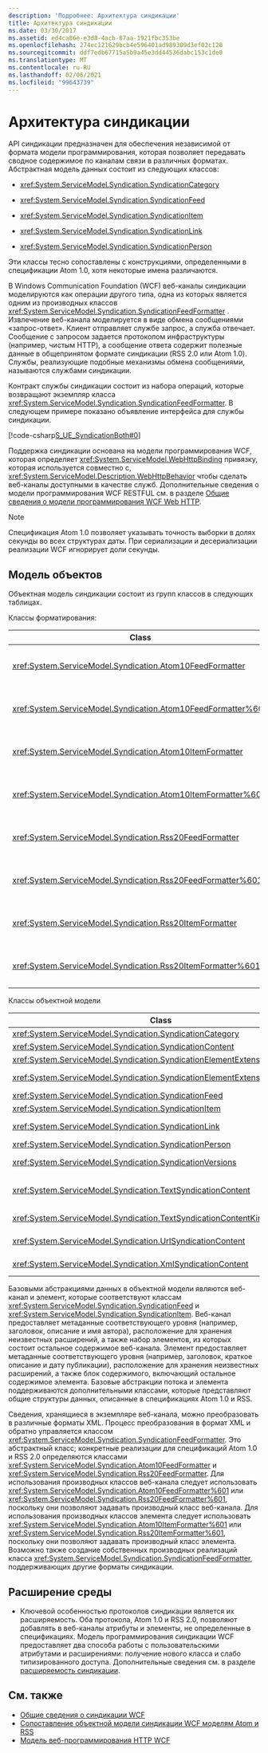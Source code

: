 ```yaml
---
description: 'Подробнее: Архитектура синдикации'
title: Архитектура синдикации
ms.date: 03/30/2017
ms.assetid: ed4ca86e-e3d8-4acb-87aa-1921fbc353be
ms.openlocfilehash: 274ec121629bcb4e596401ad989309d3ef02c128
ms.sourcegitcommit: ddf7edb67715a5b9a45e3dd44536dabc153c1de0
ms.translationtype: MT
ms.contentlocale: ru-RU
ms.lasthandoff: 02/06/2021
ms.locfileid: "99643739"
---
```

# <a name="architecture-of-syndication"></a>Архитектура синдикации

API синдикации предназначен для обеспечения независимой от формата модели программирования, которая позволяет передавать сводное содержимое по каналам связи в различных форматах. Абстрактная модель данных состоит из следующих классов:  
  
- <xref:System.ServiceModel.Syndication.SyndicationCategory>  
  
- <xref:System.ServiceModel.Syndication.SyndicationFeed>  
  
- <xref:System.ServiceModel.Syndication.SyndicationItem>  
  
- <xref:System.ServiceModel.Syndication.SyndicationLink>  
  
- <xref:System.ServiceModel.Syndication.SyndicationPerson>  
  
 Эти классы тесно сопоставлены с конструкциями, определенными в спецификации Atom 1.0, хотя некоторые имена различаются.  
  
 В Windows Communication Foundation (WCF) веб-каналы синдикации моделируются как операции другого типа, одна из которых является одним из производных классов <xref:System.ServiceModel.Syndication.SyndicationFeedFormatter> . Извлечение веб-канала моделируется в виде обмена сообщениями «запрос-ответ». Клиент отправляет службе запрос, а служба отвечает. Сообщение с запросом задается протоколом инфраструктуры (например, чистым HTTP), а сообщение ответа содержит полезные данные в общепринятом формате синдикации (RSS 2.0 или Atom 1.0). Службы, реализующие подобные механизмы обмена сообщениями, называются службами синдикации.  
  
 Контракт службы синдикации состоит из набора операций, которые возвращают экземпляр класса <xref:System.ServiceModel.Syndication.SyndicationFeedFormatter>. В следующем примере показано объявление интерфейса для службы синдикации.  
  
 [!code-csharp[S_UE_SyndicationBoth#0](../../../../samples/snippets/csharp/VS_Snippets_CFX/s_ue_syndicationboth/cs/service.cs#0)]  
  
 Поддержка синдикации основана на модели программирования WCF, которая определяет <xref:System.ServiceModel.WebHttpBinding> привязку, которая используется совместно с, <xref:System.ServiceModel.Description.WebHttpBehavior> чтобы сделать веб-каналы доступными в качестве служб. Дополнительные сведения о модели программирования WCF RESTFUL см. в разделе [Общие сведения о модели программирования WCF Web HTTP](wcf-web-http-programming-model-overview.md).  
  
> [!NOTE]
> Спецификация Atom 1.0 позволяет указывать точность выборки в долях секунды во всех структурах даты. При сериализации и десериализации реализации WCF игнорирует доли секунды.  
  
## <a name="object-model"></a>Модель объектов  

 Объектная модель синдикации состоит из групп классов в следующих таблицах.  
  
 Классы форматирования:  
  
|Class|Описание|  
|-----------|-----------------|  
|<xref:System.ServiceModel.Syndication.Atom10FeedFormatter>|Класс, который выполняет сериализацию экземпляра <xref:System.ServiceModel.Syndication.SyndicationFeed> в формат Atom 1.0.|  
|<xref:System.ServiceModel.Syndication.Atom10FeedFormatter%601>|Класс, который выполняет сериализацию классов, производных от <xref:System.ServiceModel.Syndication.SyndicationFeed>, в формат Atom 1.0.|  
|<xref:System.ServiceModel.Syndication.Atom10ItemFormatter>|Класс, который выполняет сериализацию экземпляра <xref:System.ServiceModel.Syndication.SyndicationItem> в формат Atom 1.0.|  
|<xref:System.ServiceModel.Syndication.Atom10ItemFormatter%601>|Класс, который выполняет сериализацию классов, производных от <xref:System.ServiceModel.Syndication.SyndicationItem>, в формат Atom 1.0.|  
|<xref:System.ServiceModel.Syndication.Rss20FeedFormatter>|Класс, который выполняет сериализацию экземпляра <xref:System.ServiceModel.Syndication.SyndicationFeed> в формат RSS 2.0.|  
|<xref:System.ServiceModel.Syndication.Rss20FeedFormatter%601>|Класс, который выполняет сериализацию классов, производных от <xref:System.ServiceModel.Syndication.SyndicationFeed>, в формат RSS 2.0.|  
|<xref:System.ServiceModel.Syndication.Rss20ItemFormatter>|Класс, который выполняет сериализацию экземпляра <xref:System.ServiceModel.Syndication.SyndicationItem> в формат RSS 2.0.|  
|<xref:System.ServiceModel.Syndication.Rss20ItemFormatter%601>|Класс, который выполняет сериализацию классов, производных от <xref:System.ServiceModel.Syndication.SyndicationItem>, в формат RSS 2.0.|  
  
 Классы объектной модели  
  
|Class|Описание|  
|-----------|-----------------|  
|<xref:System.ServiceModel.Syndication.SyndicationCategory>|Класс, представляющий категорию веб-канала синдикации.|  
|<xref:System.ServiceModel.Syndication.SyndicationContent>|Базовый класс, представляющий содержимое синдикации.|  
|<xref:System.ServiceModel.Syndication.SyndicationElementExtension>|Класс, представляющий расширение элемента синдикации.|  
|<xref:System.ServiceModel.Syndication.SyndicationElementExtensionCollection>|Коллекция объектов <xref:System.ServiceModel.Syndication.SyndicationElementExtension>.|  
|<xref:System.ServiceModel.Syndication.SyndicationFeed>|Класс, представляющий объект веб-канала верхнего уровня.|  
|<xref:System.ServiceModel.Syndication.SyndicationItem>|Класс, представляющий элемент веб-канала.|  
|<xref:System.ServiceModel.Syndication.SyndicationLink>|Класс, представляющий ссылку в веб-канале или элементе синдикации.|  
|<xref:System.ServiceModel.Syndication.SyndicationPerson>|Класс, представляющий конструкцию Person спецификации Atom.|  
|<xref:System.ServiceModel.Syndication.SyndicationVersions>|Класс, представляющий поддерживаемые версии протоколов синдикации.|  
|<xref:System.ServiceModel.Syndication.TextSyndicationContent>|Класс, представляющий любое содержимое <xref:System.ServiceModel.Syndication.SyndicationItem>, которое требуется отобразить для конечного пользователя.|  
|<xref:System.ServiceModel.Syndication.TextSyndicationContentKind>|Перечисление, представляющее различные типы поддерживаемого текстового содержимого синдикации.|  
|<xref:System.ServiceModel.Syndication.UrlSyndicationContent>|Класс, представляющий содержимое синдикации, которое содержит URL-адрес другого ресурса.|  
|<xref:System.ServiceModel.Syndication.XmlSyndicationContent>|Класс, представляющий содержимое синдикации, которое не подлежит отображению в браузере.|  
  
 Базовыми абстракциями данных в объектной модели являются веб-канал и элемент, которые соответствуют классам <xref:System.ServiceModel.Syndication.SyndicationFeed> и <xref:System.ServiceModel.Syndication.SyndicationItem>. Веб-канал предоставляет метаданные соответствующего уровня (например, заголовок, описание и имя автора), расположение для хранения неизвестных расширений, а также набор элементов, из которых состоит остальное содержимое веб-канала. Элемент предоставляет метаданные соответствующего уровня (например, заголовок, краткое описание и дату публикации), расположение для хранения неизвестных расширений, а также блок содержимого, включающий остальное содержимое элемента. Базовые абстракции потока и элемента поддерживаются дополнительными классами, которые представляют общие структуры данных, описанные в спецификациях Atom 1.0 и RSS.  
  
 Сведения, хранящиеся в экземпляре веб-канала, можно преобразовать в различные форматы XML. Процесс преобразования в формат XML и обратно управляется классом <xref:System.ServiceModel.Syndication.SyndicationFeedFormatter>. Это абстрактный класс; конкретные реализации для спецификаций Atom 1.0 и RSS 2.0 определяются классами <xref:System.ServiceModel.Syndication.Atom10FeedFormatter> и <xref:System.ServiceModel.Syndication.Rss20FeedFormatter>. Для использования производных классов веб-канала следует использовать <xref:System.ServiceModel.Syndication.Atom10FeedFormatter%601> или <xref:System.ServiceModel.Syndication.Rss20FeedFormatter%601>, поскольку они позволяют задавать производный класс веб-канала. Для использования производных классов элемента следует использовать <xref:System.ServiceModel.Syndication.Atom10ItemFormatter%601> или <xref:System.ServiceModel.Syndication.Rss20ItemFormatter%601>, поскольку они позволяют задавать производный класс элемента. Возможно также создание собственных производных реализаций класса <xref:System.ServiceModel.Syndication.SyndicationFeedFormatter>, поддерживающих другие форматы синдикации.  
  
## <a name="extensibility"></a>Расширение среды  
  
- Ключевой особенностью протоколов синдикации является их расширяемость. Оба протокола, Atom 1.0 и RSS 2.0, позволяют добавлять в веб-каналы атрибуты и элементы, не определенные в спецификациях. Модель программирования синдикации WCF предоставляет два способа работы с пользовательскими атрибутами и расширениями: получение нового класса и слабо типизированного доступа. Дополнительные сведения см. в разделе [расширяемость синдикации](syndication-extensibility.md).  
  
## <a name="see-also"></a>См. также

- [Общие сведения о синдикации WCF](wcf-syndication-overview.md)
- [Сопоставление объектной модели синдикации WCF моделям Atom и RSS](how-the-wcf-syndication-object-model-maps-to-atom-and-rss.md)
- [Модель веб-программирования HTTP WCF](wcf-web-http-programming-model.md)
